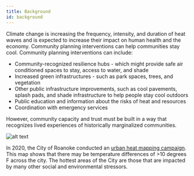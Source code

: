 ```yaml
---
title: Background
id: background
---
```


Climate change is increasing the frequency, intensity, and duration of heat waves and is expected to increase their impact on human health and the economy. Community planning interventions can help communities stay cool. Community planning interventions can include:

- Community-recognized resilience hubs - which might provide safe air conditioned spaces to stay, access to water, and shade
- Increased green infrastructures - such as park spaces, trees, and vegetation
- Other public infrastructure improvements, such as cool pavements, splash pads, and shade infrastructure to help people stay cool outdoors
- Public education and information about the risks of heat and resources
- Coordination with emergency services

However, community capacity and trust must be built in a way that recognizes lived experiences of historically marginalized communities. 

![alt text](/images/roanoke_heatmap.png)

In 2020, the City of Roanoke conducted an [urban heat mapping campaign](https://www.roanokeva.gov/2722/Roanokes-Heat-Island-Mapping). This map shows that there may be temperature differences of >10 degrees F across the city. The hottest areas of the City are those that are impacted by many other social and environmental stressors.

